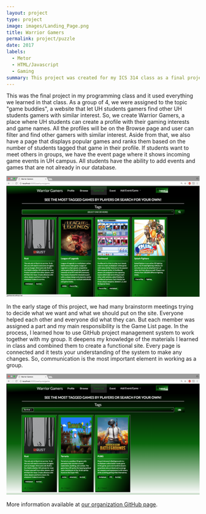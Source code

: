 ```yaml
---
layout: project
type: project
image: images/Landing_Page.png
title: Warrior Gamers
permalink: project/puzzle
date: 2017
labels:
  - Metor	
  - HTML/Javascript
  - Gaming
summary: This project was created for my ICS 314 class as a final project. It is a site for UH student gamers to play together.
---
```



This was the final project in my programming class and it used everything we learned in that class. As a group of 4, we were assigned to the topic "game buddies", a website that let UH students gamers find other UH students gamers with similar interest. So, we create Warrior Gamers, a place where UH students can create a profile with their gaming interests and game names. All the profiles will be on the Browse page and user can filter and find other gamers with similar interest. Aside from that, we also have a page that displays popular games and ranks them based on the number of students tagged that game in their profile. If students want to meet others in groups, we have the event page where it shows incoming game events in UH campus. All students have the ability to add events and games that are not already in our database. 


<img class="8p" src="/images/Game_List_Page.png" width="800">


In the early stage of this project, we had many brainstorm meetings trying to decide what we want and what we should put on the site. Everyone helped each other and everyone did what they can. But each member was assigned a part and my main responsibility is the Game List page. In the process, I learned how to use GitHub project management system to work together with my group. It deepens my knowledge of the materials I learned in class and combined them to create a functional site. Every page is connected and it tests your understanding of the system to make any changes. So, communication is the most important element in working as a group. 


<img class="8p" src="/images/Game_List_Selected_Page.png" width="800">


More information available at [our organization GitHub page](https://github.com/314gb).
